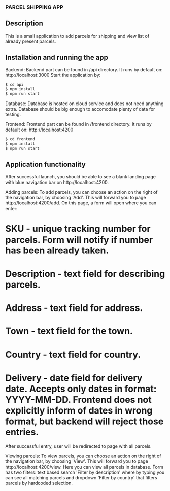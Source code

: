 ### PARCEL SHIPPING APP

## Description

This is a small application to add parcels for shipping and view list of already present parcels.

## Installation and running the app

Backend:
Backend part can be found in /api directory. It runs by default on: http://localhost:3000
Start the application by:

```bash
$ cd api
$ npm install
$ npm run start
```

Database:
Database is hosted on cloud service and does not need anything extra. Database should be big enough to accomodate plenty of data for testing.

Frontend:
Frontend part can be found in /frontend directory. It runs by default on: http://localhost:4200

```bash
$ cd frontend
$ npm install
$ npm run start
```

## Application functionality

After successful launch, you should be able to see a blank landing page with blue navigation bar on http://localhost:4200.

Adding parcels:
To add parcels, you can choose an action on the right of the navigation bar, by choosing 'Add'. This will forward you to page http://localhost:4200/add.
On this page, a form will open where you can enter:

# SKU - unique tracking number for parcels. Form will notify if number has been already taken.

# Description - text field for describing parcels.

# Address - text field for address.

# Town - text field for the town.

# Country - text field for country.

# Delivery - date field for delivery date. Accepts only dates in format: YYYY-MM-DD. Frontend does not explicitly inform of dates in wrong format, but backend will reject those entries.

After successful entry, user will be redirected to page with all parcels.

Viewing parcels:
To view parcels, you can choose an action on the right of the navigation bar, by choosing 'View'. This will forward you to page http://localhost:4200/view. Here you can view all parcels in database.
Form has two filters: text based search 'Filter by description' where by typing you can see all matching parcels and dropdown 'Filter by country' that filters parcels by hardcoded selection.
